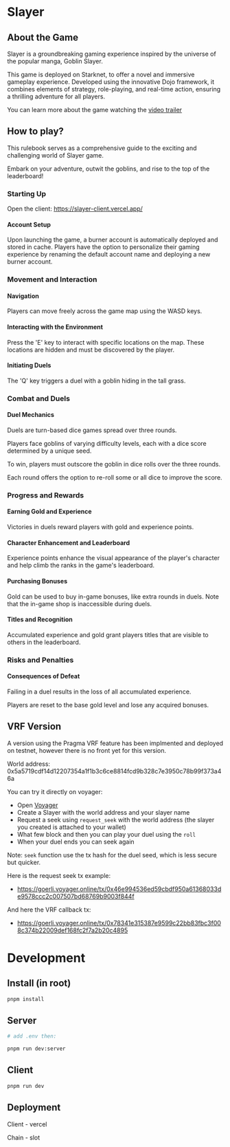 # Slayer

## About the Game

Slayer is a groundbreaking gaming experience inspired by the universe of the popular manga, Goblin Slayer.

This game is deployed on Starknet, to offer a novel and immersive gameplay experience. Developed using the innovative Dojo framework, it combines elements of strategy, role-playing, and real-time action, ensuring a thrilling adventure for all players.

You can learn more about the game watching the [video trailer](https://www.youtube.com/watch?v=42Oa_rTH3m0)

## How to play?

This rulebook serves as a comprehensive guide to the exciting and challenging world of Slayer game.

Embark on your adventure, outwit the goblins, and rise to the top of the leaderboard!

### Starting Up

Open the client: https://slayer-client.vercel.app/

#### Account Setup

Upon launching the game, a burner account is automatically deployed and stored in cache. Players have the option to personalize their gaming experience by renaming the default account name and deploying a new burner account.

### Movement and Interaction

#### Navigation

Players can move freely across the game map using the WASD keys.

#### Interacting with the Environment

Press the 'E' key to interact with specific locations on the map. These locations are hidden and must be discovered by the player.

#### Initiating Duels

The 'Q' key triggers a duel with a goblin hiding in the tall grass.

### Combat and Duels

#### Duel Mechanics

Duels are turn-based dice games spread over three rounds.

Players face goblins of varying difficulty levels, each with a dice score determined by a unique seed.

To win, players must outscore the goblin in dice rolls over the three rounds.

Each round offers the option to re-roll some or all dice to improve the score.

### Progress and Rewards

#### Earning Gold and Experience

Victories in duels reward players with gold and experience points.

#### Character Enhancement and Leaderboard

Experience points enhance the visual appearance of the player's character and help climb the ranks in the game's leaderboard.

#### Purchasing Bonuses

Gold can be used to buy in-game bonuses, like extra rounds in duels. Note that the in-game shop is inaccessible during duels.

#### Titles and Recognition

Accumulated experience and gold grant players titles that are visible to others in the leaderboard.

### Risks and Penalties

#### Consequences of Defeat

Failing in a duel results in the loss of all accumulated experience.

Players are reset to the base gold level and lose any acquired bonuses.

## VRF Version

A version using the Pragma VRF feature has been implmented and deployed on testnet, however there is no front yet for this version.

World address: 0x5a5719cdf14d12207354a1f1b3c6ce8814fcd9b328c7e3950c78b99f373a46a

You can try it directly on voyager:
- Open [Voyager](https://goerli.voyager.online/contract/0x0719fcd2cc92c0b43092f45f062f85c5f08f8dd05767e2c1de02c091ab3110ae#writeContract)
- Create a Slayer with the world address and your slayer name
- Request a seek using `request_seek` with the world address (the slayer you created is attached to your wallet)
- What few block and then you can play your duel using the `roll`
- When your duel ends you can seek again

Note: `seek` function use the tx hash for the duel seed, which is less secure but quicker.

Here is the request seek tx example:
- https://goerli.voyager.online/tx/0x46e994536ed59cbdf950a61368033de9578ccc2c007507bd68769b9003f844f

And here the VRF callback tx:
- https://goerli.voyager.online/tx/0x78341e315387e9599c22bb83fbc3f008c374b22009def168fc2f7a2b20c4895

# Development

## Install (in root)

```zsh
pnpm install
```

## Server

```zsh
# add .env then:

pnpm run dev:server
```

## Client

```zsh
pnpm run dev
```

## Deployment

Client - vercel

Chain - slot
